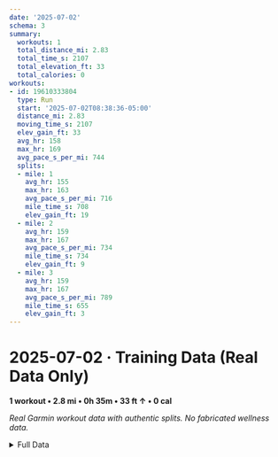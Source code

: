 ```yaml
---
date: '2025-07-02'
schema: 3
summary:
  workouts: 1
  total_distance_mi: 2.83
  total_time_s: 2107
  total_elevation_ft: 33
  total_calories: 0
workouts:
- id: 19610333804
  type: Run
  start: '2025-07-02T08:38:36-05:00'
  distance_mi: 2.83
  moving_time_s: 2107
  elev_gain_ft: 33
  avg_hr: 158
  max_hr: 169
  avg_pace_s_per_mi: 744
  splits:
  - mile: 1
    avg_hr: 155
    max_hr: 163
    avg_pace_s_per_mi: 716
    mile_time_s: 708
    elev_gain_ft: 19
  - mile: 2
    avg_hr: 159
    max_hr: 167
    avg_pace_s_per_mi: 734
    mile_time_s: 734
    elev_gain_ft: 9
  - mile: 3
    avg_hr: 159
    max_hr: 167
    avg_pace_s_per_mi: 789
    mile_time_s: 655
    elev_gain_ft: 3
---
```

# 2025-07-02 · Training Data (Real Data Only)
**1 workout • 2.8 mi • 0h 35m • 33 ft ↑ • 0 cal**

*Real Garmin workout data with authentic splits. No fabricated wellness data.*

<details>
<summary>Full Data</summary>

```json
{
  "date": "2025-07-02",
  "schema": 3,
  "summary": {
    "workouts": 1,
    "total_distance_mi": 2.83,
    "total_time_s": 2107,
    "total_elevation_ft": 33,
    "total_calories": 0
  },
  "workouts": [
    {
      "id": 19610333804,
      "type": "Run",
      "start": "2025-07-02T08:38:36-05:00",
      "distance_mi": 2.83,
      "moving_time_s": 2107,
      "elev_gain_ft": 33,
      "avg_hr": 158,
      "max_hr": 169,
      "avg_pace_s_per_mi": 744,
      "splits": [
        {
          "mile": 1,
          "avg_hr": 155,
          "max_hr": 163,
          "avg_pace_s_per_mi": 716,
          "mile_time_s": 708,
          "elev_gain_ft": 19
        },
        {
          "mile": 2,
          "avg_hr": 159,
          "max_hr": 167,
          "avg_pace_s_per_mi": 734,
          "mile_time_s": 734,
          "elev_gain_ft": 9
        },
        {
          "mile": 3,
          "avg_hr": 159,
          "max_hr": 167,
          "avg_pace_s_per_mi": 789,
          "mile_time_s": 655,
          "elev_gain_ft": 3
        }
      ]
    }
  ]
}
```
</details>

